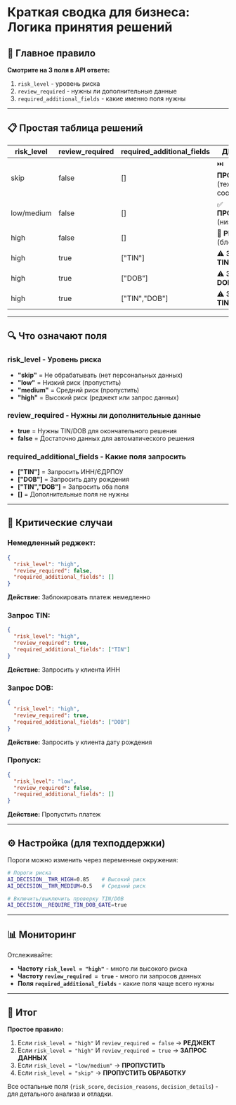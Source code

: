 # Краткая сводка для бизнеса: Логика принятия решений

## 🎯 **Главное правило**

**Смотрите на 3 поля в API ответе:**
1. `risk_level` - уровень риска
2. `review_required` - нужны ли дополнительные данные  
3. `required_additional_fields` - какие именно поля нужны

---

## 📋 **Простая таблица решений**

| risk_level | review_required | required_additional_fields | **ДЕЙСТВИЕ** |
|------------|-----------------|---------------------------|---------------|
| skip | false | [] | ⏭️ **ПРОПУСТИТЬ** (техническое сообщение) |
| low/medium | false | [] | ✅ **ПРОПУСТИТЬ** (низкий риск) |
| high | false | [] | 🚫 **РЕДЖЕКТ** (блокировать) |
| high | true | ["TIN"] | ⚠️ **ЗАПРОС TIN** |
| high | true | ["DOB"] | ⚠️ **ЗАПРОС DOB** |
| high | true | ["TIN","DOB"] | ⚠️ **ЗАПРОС TIN+DOB** |

---

## 🔍 **Что означают поля**

### **risk_level** - Уровень риска
- **"skip"** = Не обрабатывать (нет персональных данных)
- **"low"** = Низкий риск (пропустить)
- **"medium"** = Средний риск (пропустить)  
- **"high"** = Высокий риск (реджект или запрос данных)

### **review_required** - Нужны ли дополнительные данные
- **true** = Нужны TIN/DOB для окончательного решения
- **false** = Достаточно данных для автоматического решения

### **required_additional_fields** - Какие поля запросить
- **["TIN"]** = Запросить ИНН/ЄДРПОУ
- **["DOB"]** = Запросить дату рождения
- **["TIN","DOB"]** = Запросить оба поля
- **[]** = Дополнительные поля не нужны

---

## 🚨 **Критические случаи**

### **Немедленный реджект:**
```json
{
  "risk_level": "high",
  "review_required": false,
  "required_additional_fields": []
}
```
**Действие:** Заблокировать платеж немедленно

### **Запрос TIN:**
```json
{
  "risk_level": "high", 
  "review_required": true,
  "required_additional_fields": ["TIN"]
}
```
**Действие:** Запросить у клиента ИНН

### **Запрос DOB:**
```json
{
  "risk_level": "high",
  "review_required": true, 
  "required_additional_fields": ["DOB"]
}
```
**Действие:** Запросить у клиента дату рождения

### **Пропуск:**
```json
{
  "risk_level": "low",
  "review_required": false,
  "required_additional_fields": []
}
```
**Действие:** Пропустить платеж

---

## ⚙️ **Настройка (для техподдержки)**

Пороги можно изменить через переменные окружения:

```bash
# Пороги риска
AI_DECISION__THR_HIGH=0.85    # Высокий риск
AI_DECISION__THR_MEDIUM=0.5   # Средний риск

# Включить/выключить проверку TIN/DOB
AI_DECISION__REQUIRE_TIN_DOB_GATE=true
```

---

## 📊 **Мониторинг**

Отслеживайте:
- **Частоту `risk_level = "high"`** - много ли высокого риска
- **Частоту `review_required = true`** - много ли запросов данных
- **Поля `required_additional_fields`** - какие поля чаще всего нужны

---

## 🎯 **Итог**

**Простое правило:** 
1. Если `risk_level = "high"` И `review_required = false` → **РЕДЖЕКТ**
2. Если `risk_level = "high"` И `review_required = true` → **ЗАПРОС ДАННЫХ**
3. Если `risk_level = "low/medium"` → **ПРОПУСТИТЬ**
4. Если `risk_level = "skip"` → **ПРОПУСТИТЬ ОБРАБОТКУ**

Все остальные поля (`risk_score`, `decision_reasons`, `decision_details`) - для детального анализа и отладки.
